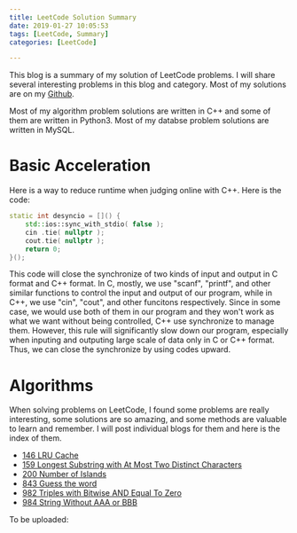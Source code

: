 ```yaml
---
title: LeetCode Solution Summary
date: 2019-01-27 10:05:53
tags: [LeetCode, Summary]
categories: [LeetCode]

---
```


This blog is a summary of my solution of LeetCode problems. I will share several interesting problems in this blog and category. Most of my solutions are on my [Github](https://github.com/lrscy/LeetCode).

Most of my algorithm problem solutions are written in C++ and some of them are written in Python3. Most of my databse problem solutions are written in MySQL.

# Basic Acceleration

Here is a way to reduce runtime when judging online with C++. Here is the code:

``` c++
static int desyncio = []() {
    std::ios::sync_with_stdio( false );
    cin .tie( nullptr );
    cout.tie( nullptr );
    return 0;
}();
```

This code will close the synchronize of two kinds of input and output in C format and C++ format. In C, mostly, we use "scanf", "printf", and other similar functions to control the input and output of our program, while in C++, we use "cin", "cout", and other funcitons respectively. Since in some case, we would use both of them in our program and they won't work as what we want without being controlled, C++ use synchronize to manage them. However, this rule will significantly slow down our program, especially when inputing and outputing large scale of data only in C or C++ format. Thus, we can close the synchronize by using codes upward.

# Algorithms

When solving problems on LeetCode, I found some problems are really interesting, some solutions are so amazing, and some methods are valuable to learn and remember. I will post individual blogs for them and here is the index of them.

- [146 LRU Cache](/2019/01/27/LeetCode-146-LRU-Cache)
- [159 Longest Substring with At Most Two Distinct Characters](/2019/01/27/LeetCode-159-Longest-Substring-with-At-Most-Two-Distinct-Characters)
- [200 Number of Islands](/2019/01/27/LeetCode-200-Number-of-Islands)
- [843 Guess the word](/2019/01/27/LeetCode-843-Guess-the-word)
- [982 Triples with Bitwise AND Equal To Zero](/2019/01/27/LeetCode-982-Triples-with-Bitwise-AND-Equal-To-Zero)
- [984 String Without AAA or BBB](/2019/01/27/LeetCode-984-String-Without-AAA-or-BBB)

To be uploaded:
